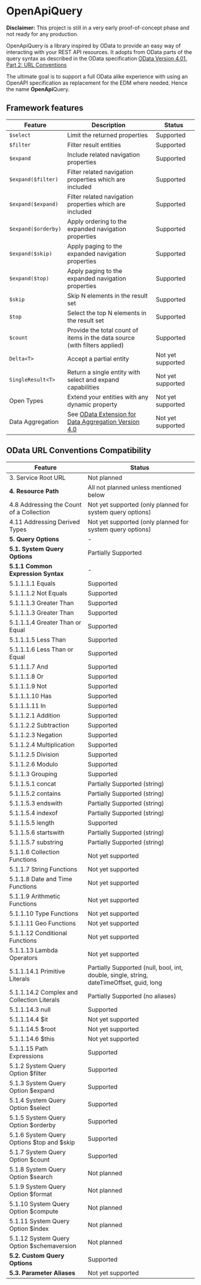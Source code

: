 # OpenApiQuery

**Disclaimer:** This project is still in a very early proof-of-concept phase and not ready for any production.

OpenApiQuery is a library inspired by OData to provide an easy way of interacting with your REST API resources.
It adopts from OData parts of the query syntax as described in the OData specification [OData Version 4.01. Part 2: URL Conventions]( https://docs.oasis-open.org/odata/odata/v4.01/odata-v4.01-part2-url-conventions.html)

The ultimate goal is to support a full OData alike experience with using an OpenAPI specification as replacement for the EDM where needed. Hence the name **OpenApi**Query.


## Framework features

| Feature             | Description                                                                   | Status            |
| ----------------    | ----------------------------------------------------------------------------- | ----------------- |
| `$select`           | Limit the returned properties                                                 | Supported         |
| `$filter`           | Filter result entities                                                        | Supported         |
| `$expand`           | Include related navigation properties                                         | Supported         |
| `$expand($filter)`  | Filter related navigation properties which are included                       | Supported         |
| `$expand($expand)`  | Filter related navigation properties which are included                       | Supported         |
| `$expand($orderby)` | Apply ordering to the expanded navigation properties                          | Supported         |
| `$expand($skip)`    | Apply paging to the expanded navigation properties                            | Supported         |
| `$expand($top)`     | Apply paging to the expanded navigation properties                            | Supported         |
| `$skip`             | Skip N elements in the result set                                             | Supported         |
| `$top`              | Select the top N elements in the result set                                   | Supported         |
| `$count`            | Provide the total count of items in the data source (with filters applied)    | Supported         |
| `Delta<T>`          | Accept a partial entity                                                       | Not yet supported |
| `SingleResult<T>`   | Return a single entity with select and expand capabilities                    | Not yet supported |
| Open Types          | Extend your entities with any dynamic property                                | Not yet supported |
| Data Aggregation    | See [OData Extension for Data Aggregation Version 4.0](http://docs.oasis-open.org/odata/odata-data-aggregation-ext/v4.0/cs01/odata-data-aggregation-ext-v4.0-cs01.html) | Not yet supported |

## OData URL Conventions Compatibility

| Feature                                               | Status |
| ---------------------------------------------         | -------|
| 3. Service Root URL                                   | Not planned                                                                              |
| **4. Resource Path**                                  | All not planned unless mentioned below                                                   |
| 4.8 Addressing the Count of a Collection              | Not yet supported (only planned for system query options)                                |
| 4.11 Addressing Derived Types                         | Not yet supported (only planned for system query options)                                |
| **5. Query Options**                                  | -                                                                                        |
| **5.1. System Query Options**                         | Partially Supported                                                                      |
| **5.1.1 Common Expression Syntax**                    | -                                                                                        |
| 5.1.1.1.1 Equals                                      | Supported                                                                                |
| 5.1.1.1.2 Not Equals                                  | Supported                                                                                |
| 5.1.1.1.3 Greater Than                                | Supported                                                                                |
| 5.1.1.1.3 Greater Than                                | Supported                                                                                |
| 5.1.1.1.4 Greater Than or Equal                       | Supported                                                                                |
| 5.1.1.1.5 Less Than                                   | Supported                                                                                |
| 5.1.1.1.6 Less Than or Equal                          | Supported                                                                                |
| 5.1.1.1.7 And                                         | Supported                                                                                |
| 5.1.1.1.8 Or                                          | Supported                                                                                |
| 5.1.1.1.9 Not                                         | Supported                                                                                |
| 5.1.1.1.10 Has                                        | Supported                                                                                |
| 5.1.1.1.11 In                                         | Supported                                                                                |
| 5.1.1.2.1 Addition                                    | Supported                                                                                |
| 5.1.1.2.2 Subtraction                                 | Supported                                                                                |
| 5.1.1.2.3 Negation                                    | Supported                                                                                |
| 5.1.1.2.4 Multiplication                              | Supported                                                                                |
| 5.1.1.2.5 Division                                    | Supported                                                                                |
| 5.1.1.2.6 Modulo                                      | Supported                                                                                |
| 5.1.1.3 Grouping                                      | Supported                                                                                |
| 5.1.1.5.1 concat                                      | Partially Supported (string)                                                             |
| 5.1.1.5.2 contains                                    | Partially Supported (string)                                                             |
| 5.1.1.5.3 endswith                                    | Partially Supported (string)                                                             |
| 5.1.1.5.4 indexof                                     | Partially Supported (string)                                                             |
| 5.1.1.5.5 length                                      | Supported                                                                                |
| 5.1.1.5.6 startswith                                  | Partially Supported (string)                                                             |
| 5.1.1.5.7 substring                                   | Partially Supported (string)                                                             |
| 5.1.1.6 Collection Functions                          | Not yet supported                                                                        |
| 5.1.1.7 String Functions                              | Not yet supported                                                                        |
| 5.1.1.8 Date and Time Functions                       | Not yet supported                                                                        |
| 5.1.1.9 Arithmetic Functions                          | Not yet supported                                                                        |
| 5.1.1.10 Type Functions                               | Not yet supported                                                                        |
| 5.1.1.11 Geo Functions                                | Not yet supported                                                                        |
| 5.1.1.12 Conditional Functions                        | Not yet supported                                                                        |
| 5.1.1.13 Lambda Operators                             | Not yet supported                                                                        |
| 5.1.1.14.1 Primitive Literals                         | Partially Supported (null, bool, int, double, single, string, dateTimeOffset, guid, long |
| 5.1.1.14.2 Complex and Collection Literals            | Partially Supported (no aliases)                                                         |
| 5.1.1.14.3 null                                       | Supported                                                                                |
| 5.1.1.14.4 $it                                        | Not yet supported                                                                        |
| 5.1.1.14.5 $root                                      | Not yet supported                                                                        |
| 5.1.1.14.6 $this                                      | Not yet supported                                                                        |
| 5.1.1.15 Path Expressions                             | Supported                                                                                |
| 5.1.2 System Query Option $filter                     | Supported                                                                                |
| 5.1.3 System Query Option $expand                     | Supported                                                                                |
| 5.1.4 System Query Option $select                     | Supported                                                                                |
| 5.1.5 System Query Option $orderby                    | Supported                                                                                |
| 5.1.6 System Query Options $top and $skip             | Supported                                                                                |
| 5.1.7 System Query Option $count                      | Supported                                                                                |
| 5.1.8 System Query Option $search                     | Not planned                                                                              |
| 5.1.9 System Query Option $format                     | Not planned                                                                              |
| 5.1.10 System Query Option $compute                   | Not planned                                                                              |
| 5.1.11 System Query Option $index                     | Not planned                                                                              |
| 5.1.12 System Query Option $schemaversion             | Not planned                                                                              |
| **5.2. Custom Query Options**                         | Supported                                                                                |
| **5.3. Parameter Aliases**                            | Not yet supported                                                                        |
